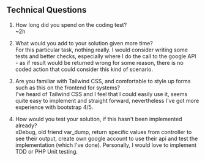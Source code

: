 ## Technical Questions

1. How long did you spend on the coding test?  
~2h

2. What would you add to your solution given more time?  
For this particular task, nothing really. I would consider writing some tests and better checks, especially where
I do the call to the google API - as if result would be returned wrong for some reason, there is no coded action
that could consider this kind of scenario.

3. Are you familiar with Tailwind CSS, and comfortable to style up forms such as this on the frontend for systems?  
I've heard of Tailwind CSS and I feel that I could easily use it, seems quite easy to implement and straight forward,
nevertheless I've got more experience with bootstrap 4/5.

4. How would you test your solution, if this hasn't been implemented already?  
xDebug, old friend var_dump, return specific values from controller to see their output,
create own google account to use their api and test the implementation (which I've done).
Personally, I would love to implement TDD or PHP Unit testing.
